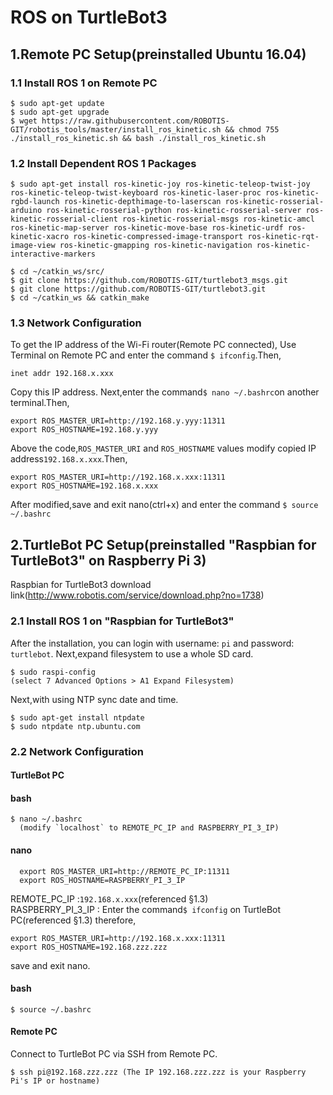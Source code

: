 # ROS on TurtleBot3
## 1.Remote PC Setup(preinstalled Ubuntu 16.04)
### 1.1 Install ROS 1 on Remote PC
```
$ sudo apt-get update
$ sudo apt-get upgrade
$ wget https://raw.githubusercontent.com/ROBOTIS-GIT/robotis_tools/master/install_ros_kinetic.sh && chmod 755 ./install_ros_kinetic.sh && bash ./install_ros_kinetic.sh
```
### 1.2 Install Dependent ROS 1 Packages
```
$ sudo apt-get install ros-kinetic-joy ros-kinetic-teleop-twist-joy ros-kinetic-teleop-twist-keyboard ros-kinetic-laser-proc ros-kinetic-rgbd-launch ros-kinetic-depthimage-to-laserscan ros-kinetic-rosserial-arduino ros-kinetic-rosserial-python ros-kinetic-rosserial-server ros-kinetic-rosserial-client ros-kinetic-rosserial-msgs ros-kinetic-amcl ros-kinetic-map-server ros-kinetic-move-base ros-kinetic-urdf ros-kinetic-xacro ros-kinetic-compressed-image-transport ros-kinetic-rqt-image-view ros-kinetic-gmapping ros-kinetic-navigation ros-kinetic-interactive-markers
```
```
$ cd ~/catkin_ws/src/
$ git clone https://github.com/ROBOTIS-GIT/turtlebot3_msgs.git
$ git clone https://github.com/ROBOTIS-GIT/turtlebot3.git
$ cd ~/catkin_ws && catkin_make
```

### 1.3 Network Configuration
To get the IP address of the Wi-Fi router(Remote PC connected), Use Terminal on Remote PC and enter the command `$ ifconfig`.Then,
```
inet addr 192.168.x.xxx
```
Copy this IP address.
Next,enter the command`$ nano ~/.bashrc`on another terminal.Then,
```
export ROS_MASTER_URI=http://192.168.y.yyy:11311
export ROS_HOSTNAME=192.168.y.yyy
```
Above the code,`ROS_MASTER_URI` and `ROS_HOSTNAME` values modify copied IP address`192.168.x.xxx`.Then,
```
export ROS_MASTER_URI=http://192.168.x.xxx:11311
export ROS_HOSTNAME=192.168.x.xxx
```
After modified,save and exit nano(ctrl+x) and enter the command `$ source ~/.bashrc`

## 2.TurtleBot PC Setup(preinstalled "Raspbian for TurtleBot3" on Raspberry Pi 3)
Raspbian for TurtleBot3 download link(http://www.robotis.com/service/download.php?no=1738)
### 2.1 Install ROS 1 on "Raspbian for TurtleBot3"
After the installation, you can login with username: `pi` and password: `turtlebot`. Next,expand filesystem to use a whole SD card.
```
$ sudo raspi-config
(select 7 Advanced Options > A1 Expand Filesystem)
```
Next,with using NTP sync date and time.
```
$ sudo apt-get install ntpdate
$ sudo ntpdate ntp.ubuntu.com
```
### 2.2 Network Configuration
#### TurtleBot PC
#### bash
```
$ nano ~/.bashrc
  (modify `localhost` to REMOTE_PC_IP and RASPBERRY_PI_3_IP)
```
#### nano
```
  export ROS_MASTER_URI=http://REMOTE_PC_IP:11311 
  export ROS_HOSTNAME=RASPBERRY_PI_3_IP 
```
REMOTE_PC_IP      :`192.168.x.xxx`(referenced §1.3)  
RASPBERRY_PI_3_IP : Enter the command`$ ifconfig` on TurtleBot PC(referenced §1.3)
therefore,
```
export ROS_MASTER_URI=http://192.168.x.xxx:11311 
export ROS_HOSTNAME=192.168.zzz.zzz 
```
save and exit nano.
#### bash
```
$ source ~/.bashrc
```
#### Remote PC
Connect to TurtleBot PC via SSH from Remote PC.
```
$ ssh pi@192.168.zzz.zzz (The IP 192.168.zzz.zzz is your Raspberry Pi's IP or hostname)
```
